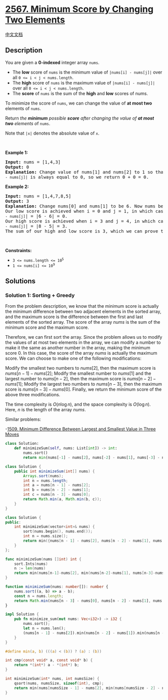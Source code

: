 # [2567. Minimum Score by Changing Two Elements](https://leetcode.com/problems/minimum-score-by-changing-two-elements)

[中文文档](./solution/2500-2599/2567.Minimum%20Score%20by%20Changing%20Two%20Elements/README.md)

<!-- tags:Greedy,Array,Sorting -->

## Description

<p>You are given a <strong>0-indexed</strong> integer array <code>nums</code>.</p>

<ul>
	<li>The <strong>low</strong> score of <code><font face="monospace">nums</font></code> is the minimum value of <code>|nums[i]&nbsp;- nums[j]|</code> over all <code>0 &lt;= i &lt; j &lt; nums.length</code>.</li>
	<li>The <strong>high</strong> score of&nbsp;<code><font face="monospace">nums</font></code> is the maximum value of <code>|nums[i]&nbsp;- nums[j]|</code> over all <code>0 &lt;= i &lt; j &lt; nums.length</code>.</li>
	<li>The <strong>score</strong> of <code>nums</code> is the sum of the <strong>high</strong> and <strong>low</strong> scores of nums.</li>
</ul>

<p>To minimize the score of <code>nums</code>, we can change the value of <strong>at most two</strong> elements of <code>nums</code>.</p>

<p>Return <em>the <strong>minimum</strong> possible <strong>score</strong> after changing&nbsp;the value of <strong>at most two</strong> elements o</em>f <code>nums</code>.</p>

<p>Note that <code>|x|</code> denotes the absolute value of <code>x</code>.</p>

<p>&nbsp;</p>
<p><strong class="example">Example 1:</strong></p>

<pre>
<strong>Input:</strong> nums = [1,4,3]
<strong>Output:</strong> 0
<strong>Explanation:</strong> Change value of nums[1] and nums[2] to 1 so that nums becomes [1,1,1]. Now, the value of <code>|nums[i] - nums[j]|</code> is always equal to 0, so we return 0 + 0 = 0.
</pre>

<p><strong class="example">Example 2:</strong></p>

<pre>
<strong>Input:</strong> nums = [1,4,7,8,5]
<strong>Output:</strong> 3
<strong>Explanation:</strong> Change nums[0] and nums[1] to be 6. Now nums becomes [6,6,7,8,5].
Our low score is achieved when i = 0 and j = 1, in which case |<code>nums[i] - nums[j]</code>| = |6 - 6| = 0.
Our high score is achieved when i = 3 and j = 4, in which case |<code>nums[i] - nums[j]</code>| = |8 - 5| = 3.
The sum of our high and low score is 3, which we can prove to be minimal.
</pre>

<p>&nbsp;</p>
<p><strong>Constraints:</strong></p>

<ul>
	<li><code>3 &lt;= nums.length &lt;= 10<sup>5</sup></code></li>
	<li><code>1 &lt;= nums[i] &lt;= 10<sup>9</sup></code></li>
</ul>

## Solutions

### Solution 1: Sorting + Greedy

From the problem description, we know that the minimum score is actually the minimum difference between two adjacent elements in the sorted array, and the maximum score is the difference between the first and last elements of the sorted array. The score of the array $nums$ is the sum of the minimum score and the maximum score.

Therefore, we can first sort the array. Since the problem allows us to modify the values of at most two elements in the array, we can modify a number to make it the same as another number in the array, making the minimum score $0$. In this case, the score of the array $nums$ is actually the maximum score. We can choose to make one of the following modifications:

Modify the smallest two numbers to $nums[2]$, then the maximum score is $nums[n - 1] - nums[2]$;
Modify the smallest number to $nums[1]$ and the largest number to $nums[n - 2]$, then the maximum score is $nums[n - 2] - nums[1]$;
Modify the largest two numbers to $nums[n - 3]$, then the maximum score is $nums[n - 3] - nums[0]$.
Finally, we return the minimum score of the above three modifications.

The time complexity is $O(n \log n)$, and the space complexity is $O(\log n)$. Here, $n$ is the length of the array $nums$.

Similar problems:

-[1509. Minimum Difference Between Largest and Smallest Value in Three Moves](https://github.com/doocs/leetcode/blob/main/solution/1500-1599/1509.Minimum%20Difference%20Between%20Largest%20and%20Smallest%20Value%20in%20Three%20Moves/README.md)

<!-- tabs:start -->

```python
class Solution:
    def minimizeSum(self, nums: List[int]) -> int:
        nums.sort()
        return min(nums[-1] - nums[2], nums[-2] - nums[1], nums[-3] - nums[0])
```

```java
class Solution {
    public int minimizeSum(int[] nums) {
        Arrays.sort(nums);
        int n = nums.length;
        int a = nums[n - 1] - nums[2];
        int b = nums[n - 2] - nums[1];
        int c = nums[n - 3] - nums[0];
        return Math.min(a, Math.min(b, c));
    }
}
```

```cpp
class Solution {
public:
    int minimizeSum(vector<int>& nums) {
        sort(nums.begin(), nums.end());
        int n = nums.size();
        return min({nums[n - 1] - nums[2], nums[n - 2] - nums[1], nums[n - 3] - nums[0]});
    }
};
```

```go
func minimizeSum(nums []int) int {
	sort.Ints(nums)
	n := len(nums)
	return min(nums[n-1]-nums[2], min(nums[n-2]-nums[1], nums[n-3]-nums[0]))
}
```

```ts
function minimizeSum(nums: number[]): number {
    nums.sort((a, b) => a - b);
    const n = nums.length;
    return Math.min(nums[n - 3] - nums[0], nums[n - 2] - nums[1], nums[n - 1] - nums[2]);
}
```

```rust
impl Solution {
    pub fn minimize_sum(mut nums: Vec<i32>) -> i32 {
        nums.sort();
        let n = nums.len();
        (nums[n - 1] - nums[2]).min(nums[n - 2] - nums[1]).min(nums[n - 3] - nums[0])
    }
}
```

```c
#define min(a, b) (((a) < (b)) ? (a) : (b))

int cmp(const void* a, const void* b) {
    return *(int*) a - *(int*) b;
}

int minimizeSum(int* nums, int numsSize) {
    qsort(nums, numsSize, sizeof(int), cmp);
    return min(nums[numsSize - 1] - nums[2], min(nums[numsSize - 2] - nums[1], nums[numsSize - 3] - nums[0]));
}
```

<!-- tabs:end -->

<!-- end -->
